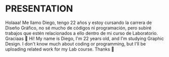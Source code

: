 # PRESENTATION
Holaaa! Me llamo Diego, tengo 22 años y estoy cursando la carrera de Diseño Gráfico, no sé mucho de códigos ni programación, pero subiré trabajos que estén relacionados a ello dentro de mi curso de Laboratorio. Graciaas 🫶
Hi! My name is Diego, I'm 22 years old, and I'm studying Graphic Design. I don't know much about coding or programming, but I'll be uploading related work for my Lab course. Thanks 🫶
